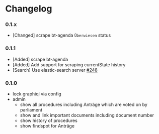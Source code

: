# Changelog

### 0.1.x

- [Changed] scrape bt-agenda `Überwiesen` status

### 0.1.1

* [Added] scrape bt-agenda
* [Added] Add support for scraping currentState history
* [Search] Use elastic-search server [#248](https://github.com/demokratie-live/democracy-client/issues/248)

### 0.1.0

- lock graphiql via config
- admin
  - show all procedures including Anträge which are voted on by parliament
  - show and link important documents including document number
  - show history of procedures
  - show findspot for Anträge
